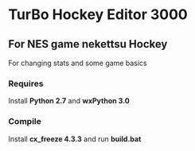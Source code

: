 # TurBo Hockey Editor 3000

## For NES game nekettsu Hockey

For changing stats and some game basics

### Requires

Install **Python 2.7** and **wxPython 3.0**

### Compile

Install **cx_freeze 4.3.3** and run **build.bat**
